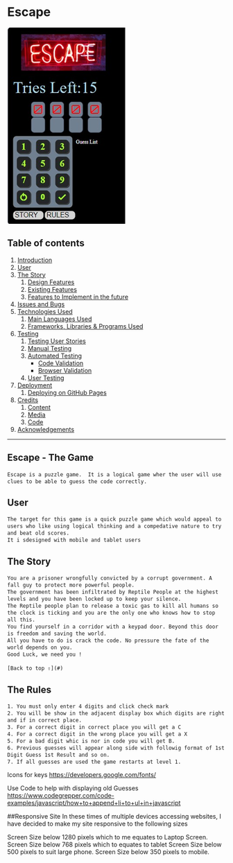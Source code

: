 # Escape

![Main Game](https://github.com/Bryan-Nolan/Escape/blob/main/assets/readme-images/mobiless.jpg)

## Table of contents
1. [Introduction](#Introduction)
2. [User](#User)
3. [The Story](#The-Story)
    1. [Design Features](#Design-Features) 
    2. [Existing Features](#Existing-Features)
    3. [Features to Implement in the future](#Features-to-Implement-in-the-future)
4. [Issues and Bugs](#Issues-and-Bugs)
5. [Technologies Used](#Technologies-Used)
    1. [Main Languages Used](#Main-Languages-Used)
    3. [Frameworks, Libraries & Programs Used](#Frameworks,-Libraries-&-Programs-Used)
6. [Testing](#Testing)
    1. [Testing User Stories](#Testing-User-Stories)
    2. [Manual Testing](#Manual-Testing)
    3. [Automated Testing](#Automated-Testing) 
        - [Code Validation](#Code-Validation)
        - [Browser Validation](#Browser-Validation)
    4. [User Testing](#User-Testing)
7. [Deployment](#Deployment)
    1. [Deploying on GitHub Pages](#Deploying-on-GitHub-Pages)
8. [Credits](#Credits)
    1. [Content](#Content)
    2. [Media](#Media)
    3. [Code](#Code)
9. [Acknowledgements](#Acknowledgements)
***


## Escape - The Game
    
    Escape is a puzzle game.  It is a logical game wher the user will use clues to be able to guess the code correctly. 

## User

    The target for this game is a quick puzzle game which would appeal to users who like using logical thinking and a compedative nature to try and beat old scores.
    It i sdesigned with mobile and tablet users 

## The Story

    You are a prisoner wrongfully convicted by a corrupt government. A fall guy to protect more powerful people.
    The government has been infiltrated by Reptile People at the highest levels and you have been locked up to keep your silence.
    The Reptile people plan to release a toxic gas to kill all humans so the clock is ticking and you are the only one who knows how to stop all this.
    You find yourself in a corridor with a keypad door. Beyond this door is freedom and saving the world.
    All you have to do is crack the code. No pressure the fate of the world depends on you.
    Good Luck, we need you !

    [Back to top ⇧](#)


## The Rules

    1. You must only enter 4 digits and click check mark
    2. You will be show in the adjacent display box which digits are right and if in correct place.
    3. For a correct digit in correct place you will get a C
    4. For a correct digit in the wrong place you will get a X
    5. For a bad digit whic is nor in code you will get B.
    6. Previous guesses will appear along side with followig format of 1st Digit Guess 1st Result and so on. 
    7. If all guesses are used the game restarts at level 1.
 
        



Icons for keys
https://developers.google.com/fonts/



Use Code to help with displaying old Guesses
https://www.codegrepper.com/code-examples/javascript/how+to+append+li+to+ul+in+javascript

##Responsive Site
In these times of multiple devices accessing websites, I have decided to make my site responsive to the following sizes

Screen Size below 1280 pixels which to me equates to Laptop Screen.
Screen Size below 768 pixels which to equates to tablet
Screen Size below 500 pixels to suit large phone.
Screen Size below 350 pixels to mobile.
